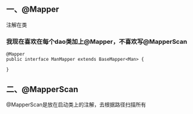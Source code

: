 
## 一、@Mapper

注解在类

### 我现在喜欢在每个dao类加上@Mapper，不喜欢写@MapperScan

```jshelllanguage
@Mapper
public interface ManMapper extends BaseMapper<Man> {

}
```

## 二、@MapperScan

@MapperScan是放在启动类上的注解，去根据路径扫描所有














